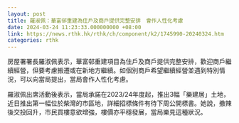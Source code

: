 ```yaml
---
layout: post
title: 羅淑佩：華富邨重建為住戶及商戶提供完整安排　會作人性化考慮
date: 2024-03-24 11:23:33.000000000 +08:00
link: https://news.rthk.hk/rthk/ch/component/k2/1745990-20240324.htm
categories: rthk
---
```


房屋署署長羅淑佩表示，華富邨重建項目為住戶及商戶提供完整安排，歡迎商戶繼續經營，但要考慮搬遷或在新地方繼續。如個別商戶希望繼續經營並遇到特別情況，可以向當局提出，當局會作人性化考慮。

羅淑佩出席活動後表示，當局承諾在2023/24年度起，推出3幅「樂建居」土地，近日推出第一幅位於柴灣的市區地，詳細招標條件有待下周公開標書。她說，撤辣後交投回升，市民買樓意欲增強，樓價亦平穩發展，當局樂見這種狀況。
